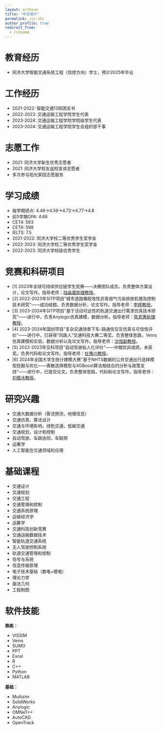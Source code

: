 ```yaml
---
layout: archive
title: "中文简介"
permalink: /cv-zh/
author_profile: true
redirect_from:
  - /resume
---
```




教育经历
======
* 同济大学智能交通系统工程（信控方向）学士，预计2025年毕业

工作经历
======
* 2021-2022: 智能交通13班团支书
* 2022-2023: 交通运输工程学院学生代表
* 2023-2024: 交通运输工程学院学院级学生代表
* 2023-2024: 交通运输工程学院学生会组织部干事

志愿工作
======
* 2021: 同济大学新生优秀志愿者
* 2021: 同济大学校友返校宣讲志愿者
* 多次参与阳光家园志愿服务

学习成绩
======
* 每学期绩点: 4.46->4.59->4.72->4.77->4.8
* 前5学期GPA: 4.68
* CET4: 593
* CET6: 598
* IELTS: 7.5
* 2021-2022: 同济大学校二等优秀学生奖学金
* 2022-2023: 同济大学校二等优秀学生奖学金
* 2022-2023: 同济大学校级优秀学生

竞赛和科研项目
======
* [1] 2023年全球可持续供应链学生竞赛——决赛团队成员。负责整体方案设计，论文写作。指导老师：[陆淼嘉助理教授](https://tjjt.tongji.edu.cn/szdw1/jsml2/ysglgcx1/lmj.htm)。
* [2] 2022-2023年SITP项目"城市道路橡胶改性沥青烟气污染排放机理及控制技术研究"——成功结题。负责数据分析，论文写作。指导老师：[李辉教授](https://cst.tongji.edu.cn/cyfc/xsdtr.htm)。
* [3] 2023-2024年SITP项目"基于活动可达性的轨道交通出行需求仿真技术研究"——进行中，负责Anylogic仿真建模，数据分析。指导老师：[陈恩惠助理教授](https://tjjt.tongji.edu.cn/info/2970/10190.htm)。
* [4] 2023-2024年国创项目"复杂交通场景下车-路通信交互仿真与可信性评价"——进行中，已获得“同路人”交通科技大赛二等奖。负责整体思路，Veins仿真建模和实验，数据分析以及论文写作。指导老师：[沈煜副教授](http://steps.group/pd.jsp?id=3)。
* [5] 2022-2023年交科项目"自动驾驶拟人化评价"——中期优异成绩，未获奖。负责代码和论文写作。指导老师：[杜豫川教授](http://steps.group/pd.jsp?id=1&fromColId=0#_pp=0_489_1)。
* [6] 2024年全国大学生统计建模大赛"基于NHTS数据的公共交通出行选择模型挖掘与优化——离散选择模型与XGBoost算法相结合的分析与政策支持"——进行中，已提交论文。负责整体思路，代码和论文写作。指导老师：[刘皓冰教授](https://tjjt.tongji.edu.cn/szdw1/jsml2/jtgcx1/lhb.htm)。

  
研究兴趣
======
* 交通大数据分析（客流预测，地理信息）
* 交通仿真、算法设计
* 交通与环境影响，绿色交通，低碳交通
* 交通规划，设计和控制
* 自动驾驶、车路协同、车联网
* 运筹学
* 人工智能在交通领域的应用

基础课程
======
* 交通设计
* 交通规划
* 交通工程
* 交通管理和控制
* 交通系统原理
* 运输经济学
* 运筹学
* 交通科技创新竞赛
* 交通运输数据技术
* 智能轨道交通系统
* 无人驾驶控制系统
* 轨道交通管理和控制
* 信号与系统
* 信息传输原理
* 电子技术基础（数电+模电）
* 理论力学
* 画法几何
* 工程制图

软件技能
======
**熟练：**
- VISSIM
- Veins
- SUMO
- PPT
- Excel
- R
- C++
- Python
- MATLAB

**基础：**
- Multisim
- SolidWorks
- Anylogic
- OMNeT++
- AutoCAD
- OpenTrack